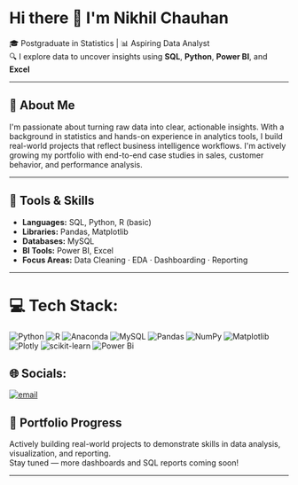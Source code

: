 # Hi there 👋 I'm Nikhil Chauhan

🎓 Postgraduate in Statistics | 📊 Aspiring Data Analyst  
🔍 I explore data to uncover insights using **SQL**, **Python**, **Power BI**, and **Excel**

---

## 🚀 About Me

I'm passionate about turning raw data into clear, actionable insights. With a background in statistics and hands-on experience in analytics tools, I build real-world projects that reflect business intelligence workflows. I'm actively growing my portfolio with end-to-end case studies in sales, customer behavior, and performance analysis.

---

## 🧰 Tools & Skills

- **Languages:** SQL, Python, R (basic)
- **Libraries:** Pandas, Matplotlib
- **Databases:** MySQL
- **BI Tools:** Power BI, Excel
- **Focus Areas:** Data Cleaning · EDA · Dashboarding · Reporting

---

# 💻 Tech Stack:
![Python](https://img.shields.io/badge/python-3670A0?style=for-the-badge&logo=python&logoColor=ffdd54) ![R](https://img.shields.io/badge/r-%23276DC3.svg?style=for-the-badge&logo=r&logoColor=white) ![Anaconda](https://img.shields.io/badge/Anaconda-%2344A833.svg?style=for-the-badge&logo=anaconda&logoColor=white) ![MySQL](https://img.shields.io/badge/mysql-4479A1.svg?style=for-the-badge&logo=mysql&logoColor=white) ![Pandas](https://img.shields.io/badge/pandas-%23150458.svg?style=for-the-badge&logo=pandas&logoColor=white) ![NumPy](https://img.shields.io/badge/numpy-%23013243.svg?style=for-the-badge&logo=numpy&logoColor=white) ![Matplotlib](https://img.shields.io/badge/Matplotlib-%23ffffff.svg?style=for-the-badge&logo=Matplotlib&logoColor=black) ![Plotly](https://img.shields.io/badge/Plotly-%233F4F75.svg?style=for-the-badge&logo=plotly&logoColor=white) ![scikit-learn](https://img.shields.io/badge/scikit--learn-%23F7931E.svg?style=for-the-badge&logo=scikit-learn&logoColor=white) ![Power Bi](https://img.shields.io/badge/power_bi-F2C811?style=for-the-badge&logo=powerbi&logoColor=black)


## 🌐 Socials:
[![email](https://img.shields.io/badge/Email-D14836?logo=gmail&logoColor=white)](mailto:chauhannikhil.email@gmail.com) 

## 📌 Portfolio Progress

Actively building real-world projects to demonstrate skills in data analysis, visualization, and reporting.  
Stay tuned — more dashboards and SQL reports coming soon!

---

